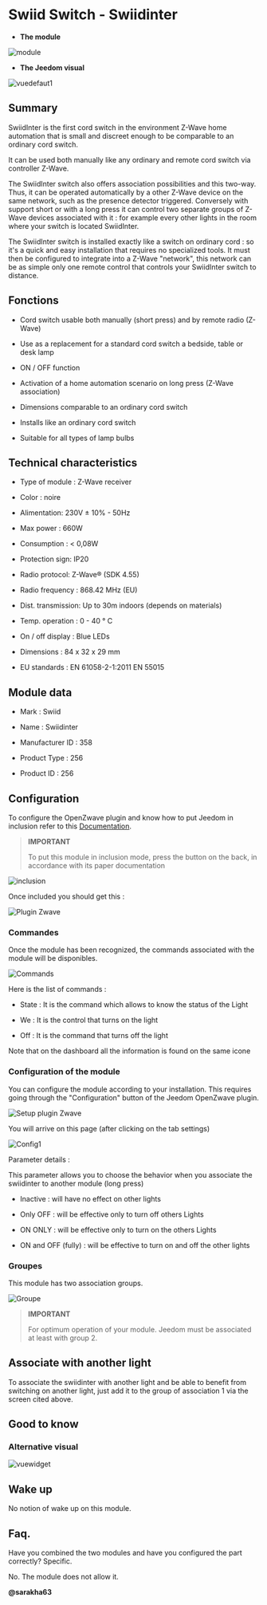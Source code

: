 Swiid Switch - Swiidinter
===============================

-   **The module**

![module](images/swiid.inter/module.jpg)

-   **The Jeedom visual**

![vuedefaut1](images/swiid.inter/vuedefaut1.jpg)

Summary
------

SwiidInter is the first cord switch in the environment
Z-Wave home automation that is small and discreet enough to be
comparable to an ordinary cord switch.

It can be used both manually like any
ordinary and remote cord switch via controller
Z-Wave.

The SwiidInter switch also offers association possibilities
and this two-way. Thus, it can be operated automatically by a
other Z-Wave device on the same network, such as the
presence detector triggered. Conversely with support
short or with a long press it can control two separate groups of
Z-Wave devices associated with it : for example every
other lights in the room where your switch is located
SwiidInter.

The SwiidInter switch is installed exactly like a switch
on ordinary cord : so it's a quick and easy installation that
requires no specialized tools. It must then be configured to
integrate into a Z-Wave "network", this network can be as simple
only one remote control that controls your SwiidInter switch to
distance.

Fonctions
---------

-   Cord switch usable both manually
    (short press) and by remote radio (Z-Wave)

-   Use as a replacement for a standard cord switch
    a bedside, table or desk lamp

-   ON / OFF function

-   Activation of a home automation scenario on long press
    (Z-Wave association)

-   Dimensions comparable to an ordinary cord switch

-   Installs like an ordinary cord switch

-   Suitable for all types of lamp bulbs

Technical characteristics
---------------------------

-   Type of module : Z-Wave receiver

-   Color : noire

-   Alimentation: 230V ± 10% - 50Hz

-   Max power : 660W

-   Consumption : &lt; 0,08W

-   Protection sign: IP20

-   Radio protocol: Z-Wave® (SDK 4.55)

-   Radio frequency : 868.42 MHz (EU)

-   Dist. transmission: Up to 30m indoors (depends on materials)

-   Temp. operation : 0 - 40 ° C

-   On / off display : Blue LEDs

-   Dimensions : 84 x 32 x 29 mm

-   EU standards : EN 61058-2-1:2011 EN 55015

Module data
-----------------

-   Mark : Swiid

-   Name : Swiidinter

-   Manufacturer ID : 358

-   Product Type : 256

-   Product ID : 256

Configuration
-------------

To configure the OpenZwave plugin and know how to put Jeedom in
inclusion refer to this
[Documentation](https://doc.jeedom.com/en_US/plugins/automation%20protocol/openzwave/).

> **IMPORTANT**
>
> To put this module in inclusion mode, press the button
> on the back, in accordance with its paper documentation

![inclusion](images/swiid.inter/inclusion.jpg)

Once included you should get this :

![Plugin Zwave](images/swiid.inter/information.jpg)

### Commandes

Once the module has been recognized, the commands associated with the module will be
disponibles.

![Commands](images/swiid.inter/commandes.jpg)

Here is the list of commands :

-   State : It is the command which allows to know the status of the
    Light

-   We : It is the control that turns on the light

-   Off : It is the command that turns off the light

Note that on the dashboard all the information is found on the same
icone

### Configuration of the module

You can configure the module according to your
installation. This requires going through the "Configuration" button of the
Jeedom OpenZwave plugin.

![Setup plugin Zwave](images/plugin/bouton_configuration.jpg)

You will arrive on this page (after clicking on the tab
settings)

![Config1](images/swiid.inter/config1.jpg)

Parameter details :

This parameter allows you to choose the behavior when you associate the
swiidinter to another module (long press)

-   Inactive : will have no effect on other lights

-   Only OFF : will be effective only to turn off others
    Lights

-   ON ONLY : will be effective only to turn on the others
    Lights

-   ON and OFF (fully) : will be effective to turn on and off the
    other lights

### Groupes

This module has two association groups.

![Groupe](images/swiid.inter/groupe.jpg)

> **IMPORTANT**
>
> For optimum operation of your module. Jeedom must
> be associated at least with group 2.

Associate with another light
----------------------------

To associate the swiidinter with another light and be able to benefit from
switching on another light, just add it to the group
of association 1 via the screen cited above.

Good to know
------------

### Alternative visual

![vuewidget](images/swiid.inter/vuewidget.jpg)

Wake up
-------

No notion of wake up on this module.

Faq.
------

Have you combined the two modules and have you configured the part correctly?
Specific.

No. The module does not allow it.

**@sarakha63**
